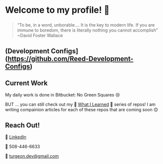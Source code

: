 # Welcome to my profile! 👋
###  
> “To be, in a word, unborable.... It is the key to modern life. If you are immune to boredom, there is literally nothing you cannot accomplish” ~David Foster Wallace

## (Development Configs](https://github.com/Reed-Development-Configs)


## Current Work
My daily work is done in Bitbucket: No Green Squares 😢

BUT ... you can still check out my 🧠 [What I Learned](https://github.com/WIL-what-i-learned) 🧠 series of repos! I am writing compainion articles for each of these repos that are coming soon 😊  

## Reach Out!

🔗 [LinkedIn](https://www.linkedin.com/in/reedturgeon/)  

📱 508-446-6633  

📨 turgeon.dev@gmail.com

